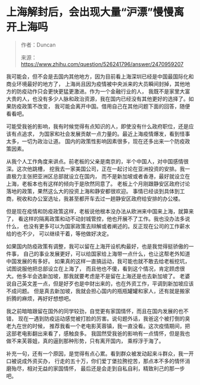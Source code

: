 # 上海解封后，会出现大量“沪漂”慢慢离开上海吗

> 作者：Duncan
>
> 来源：<https://www.zhihu.com/question/526241796/answer/2470959207>

我可能会，但不会是去国内其他地方，因为目前看上海深圳已经是中国最国际化和商业环境最好的地方了，
上海尚且因为疫情被中央派来的大员瞬间封掉，其他地方的防疫动作只会更快更猛更激进。作为一个金融行业的人，
我既不是家里大富大贵的人，也没有多少人脉和政治资源，我在国内已经没有其他更好的选择了。如果防疫政策不改变，
我可能会离开中国。借用自己在其他问题下面的回答，随便看看吧。

可能受我爸的影响，我有时候觉得有点知识的人，即使没有什么政府职位，还是应该有点追求，
为国家和社会发展贡献一点力量的。最近上海疫情爆发，看到怪事太多，一切为政治让道。
国内的政策性影响因素很多，现在还多出来一个防疫政策因素。

从我个人工作角度来讲点。前老板的父亲是南京的，半个中国人，对中国感情很深。这次他跳槽，
挖我去一家美国公司，正在一起讨论在亚洲投资的安排。我一直极力主张把亚洲区总部就设立在国内，
而不是新加坡或者香港，最好就设立在上海，老板本也有这样的倾向于是欣然同意了。
老板上个月刚跟静安区政府讨论落地的政策，果然这么大的投资上海和静安都很欢迎。
事情已经谈到具体到工商，税收和办公室选址，我甚至都开车去过一趟静安区政府给安排的办公楼。

但是现在疫情和防疫政策这样，老板说他根本没办法从欧洲来中国来上海，就算来了，
看这样的隔离政策和动不动封城管控，他也开展不了工作。我也没办法多说什么，
也没有更多可以为国家政策去辩解或者阐述的。反正现在公司的工作薪水给的也不少，
可以继续干着，等他做好决定。

如果国内防疫政策有调整，我可以留在上海开设机构最好，也是我觉得挺骄傲的一件事，
自己的事业发展更好，可以给国家给上海带一点什么，也让这帮老外知道中国发展的有多好。
如果真的这样一直搞运动，我可能也就不敢去给老板挖坑，试图说服他把总部设立在上海了，
而且他也不傻，看到这个情况，肯定顾虑很大。他多半会选新加坡，那我就要考虑是不是留在上海还是也去新加坡了。
老婆说自己英文差一点，但是好歹也是中财出来的，也在外资工作，平调到新加坡应该不成问题。
但是真去新加坡，我就会担心国内的瓶瓶罐罐和家人，还有就是搬家折腾的麻烦，再好好想想吧。

我之前暗暗跟留在国外的同学较劲，自觉更有家国情怀，而且在国内发展的也不错，
现在一遇到防疫运动感觉被打脸的厉害。说句题外话，我爸这个被打倒的臭老九在世的时候，
推荐我看一个老电影芙蓉镇，我一直没看。这次疫情期间，把这部老电影翻出来看了，感触良多。
我固然受我爸的影响有一点情怀，但是我也做不来芙蓉姐，真的逼到那种形势，只有离开国内，
乘桴浮于海了。

补充一句，还有一个原因，是觉得有点心累。看到群众被发动起来斗群众，我一开口被说成外资买办，
行走的五十万，你们爱丁堡拉胯挖苦，那点本不多的情怀消磨殆尽，相对无益的家国情怀，
最后还是会走到自私自利，精致利己的那一步吧。
